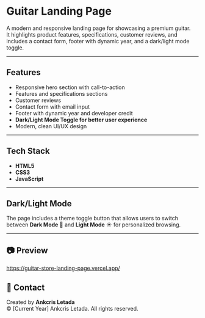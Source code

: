 # Guitar Landing Page

A modern and responsive landing page for showcasing a premium guitar.  
It highlights product features, specifications, customer reviews, and includes a contact form, footer with dynamic year, and a dark/light mode toggle.

---

## Features
- Responsive hero section with call-to-action
- Features and specifications sections
- Customer reviews
- Contact form with email input
- Footer with dynamic year and developer credit
- **Dark/Light Mode Toggle for better user experience**
- Modern, clean UI/UX design

---

## Tech Stack
- **HTML5**
- **CSS3**
- **JavaScript**

---

## Dark/Light Mode
The page includes a theme toggle button that allows users to switch between **Dark Mode** 🌙 and **Light Mode** ☀️ for personalized browsing.

---

## 📷 Preview
https://guitar-store-landing-page.vercel.app/


## 📩 Contact
Created by **Ankcris Letada**  
© [Current Year] Ankcris Letada. All rights reserved.
